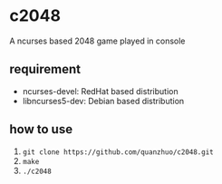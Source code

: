 # c2048
A ncurses based 2048 game played in console

## requirement
+ ncurses-devel: RedHat based distribution
+ libncurses5-dev: Debian based distribution

## how to use
1. `git clone https://github.com/quanzhuo/c2048.git`
2. `make`
3. `./c2048`
